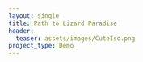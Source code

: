 ```yaml
---
layout: single
title: Path to Lizard Paradise
header:
  teaser: assets/images/CuteIso.png
project_type: Demo
---
```

